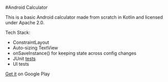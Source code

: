 #Android Calculator

This is a basic Android calculator made from scratch in Kotlin and licensed under Apache 2.0.

Tech Stack:

* ConstraintLayout
* Auto-sizing TextView
* onSaveInstance() for keeping state across config changes
* JUnit [tests](https://github.com/spike/Calculator/blob/master/app/src/test/java/com/calculator/calc/CalculationUnitTest.kt)
* UI tests

[Get it](https://play.google.com/store/apps/details?id=com.calculator.calc) on Google Play
